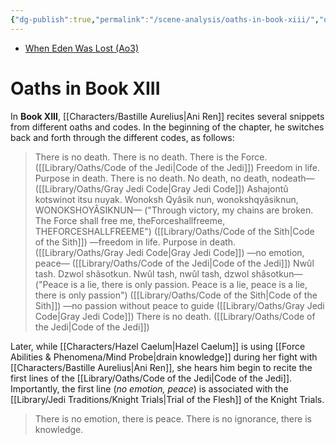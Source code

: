 ```yaml
---
{"dg-publish":true,"permalink":"/scene-analysis/oaths-in-book-xiii/","dgShowToc":true,"noteIcon":"saber1"}
---
```


- [When Eden Was Lost (Ao3)](https://archiveofourown.org/works/19334440/chapters/45992584)
# Oaths in Book XIII
In **Book XIII**, [[Characters/Bastille Aurelius\|Ani Ren]] recites several snippets from different oaths and codes. In the beginning of the chapter, he switches back and forth through the different codes, as follows:
> There is no death. There is no death. There is the Force. ([[Library/Oaths/Code of the Jedi\|Code of the Jedi]])
> Freedom in life. Purpose in death. There is no death. No death, no death, nodeath— ([[Library/Oaths/Gray Jedi Code\|Gray Jedi Code]])
> Ashajontû kotswinot itsu nuyak. Wonoksh Qyâsik nun, wonokshqyâsiknun, WONOKSHOYÂSIKNUN— ("Through victory, my chains are broken. The Force shall free me, theForceshallfreeme, THEFORCESHALLFREEME") ([[Library/Oaths/Code of the Sith\|Code of the Sith]])
> —freedom in life. Purpose in death. ([[Library/Oaths/Gray Jedi Code\|Gray Jedi Code]])
> —no emotion, peace— ([[Library/Oaths/Code of the Jedi\|Code of the Jedi]])
> Nwûl tash. Dzwol shâsotkun. Nwûl tash, nwûl tash, dzwol shâsotkun— ("Peace is a lie, there is only passion. Peace is a lie, peace is a lie, there is only passion") ([[Library/Oaths/Code of the Sith\|Code of the Sith]])
> —no passion without peace to guide ([[Library/Oaths/Gray Jedi Code\|Gray Jedi Code]])
> There is no death. ([[Library/Oaths/Code of the Jedi\|Code of the Jedi]])

Later, while [[Characters/Hazel Caelum\|Hazel Caelum]] is using [[Force Abilities & Phenomena/Mind Probe\|drain knowledge]] during her fight with [[Characters/Bastille Aurelius\|Ani Ren]], she hears him begin to recite the first lines of the [[Library/Oaths/Code of the Jedi\|Code of the Jedi]]. Importantly, the first line (*no emotion, peace*) is associated with the [[Library/Jedi Traditions/Knight Trials\|Trial of the Flesh]] of the Knight Trials.
>There is no emotion, there is peace.
>There is no ignorance, there is knowledge.
